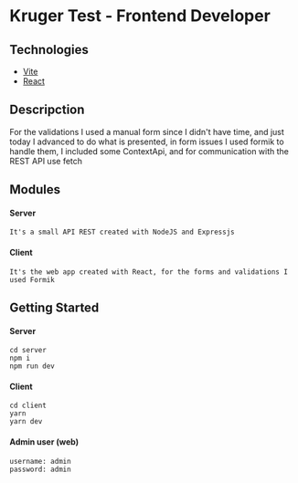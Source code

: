 # Kruger Test - Frontend Developer

## Technologies

- [Vite](https://vitejs.dev)
- [React](https://es.reactjs.org/)

## Descripction

For the validations I used a manual form since I didn't have time, and just today I advanced to do what is presented, in form issues I used formik to handle them, I included some ContextApi, and for communication with the REST API use fetch

## Modules

#### Server

    It's a small API REST created with NodeJS and Expressjs

#### Client

    It's the web app created with React, for the forms and validations I used Formik

## Getting Started

#### Server

```
cd server
npm i
npm run dev
```

#### Client

```
cd client
yarn
yarn dev
```

#### Admin user (web)

```
username: admin
password: admin
```
